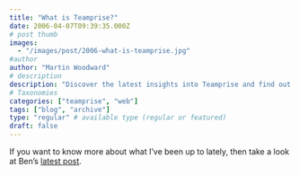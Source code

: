 ```yaml
---
title: "What is Teamprise?"
date: 2006-04-07T09:39:35.000Z
# post thumb
images:
  - "/images/post/2006-what-is-teamprise.jpg"
#author
author: "Martin Woodward"
# description
description: "Discover the latest insights into Teamprise and find out what I've been up to in Ben’s recent blog post."
# Taxonomies
categories: ["teamprise", "web"]
tags: ["blog", "archive"]
type: "regular" # available type (regular or featured)
draft: false
---
```


If you want to know more about what I’ve been up to lately, then take a look at Ben’s [latest post](http://www.benpryor.com/blog/index.php?/archives/10-What-is-Teamprise.html).
